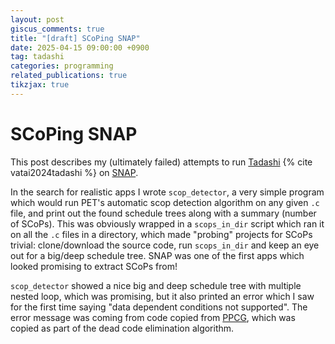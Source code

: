 ```yaml
---
layout: post
giscus_comments: true
title: "[draft] SCoPing SNAP"
date: 2025-04-15 09:00:00 +0900
tag: tadashi
categories: programming
related_publications: true
tikzjax: true
---
```


# SCoPing SNAP

This post describes my (ultimately failed) attempts to run [Tadashi](/projects/tadashi) {% cite vatai2024tadashi %} on [SNAP](https://github.com/lanl/SNAP).

In the search for realistic apps I wrote `scop_detector`, a very simple program which would run PET's automatic scop detection algorithm on any given `.c` file, and print out the found schedule trees along with a summary (number of SCoPs). This was obviously wrapped in a `scops_in_dir` script which ran it on all the `.c` files in a directory, which made "probing" projects for SCoPs trivial: clone/download the source code, run `scops_in_dir` and keep an eye out for a big/deep schedule tree. SNAP was one of the first apps which looked promising to extract SCoPs from!

`scop_detector` showed a nice big and deep schedule tree with multiple nested loop, which was promising, but it also printed an error which I saw for the first time saying "data dependent conditions not supported". The error message was coming from code copied from [PPCG](https://repo.or.cz/ppcg.git), which was copied as part of the dead code elimination algorithm.
